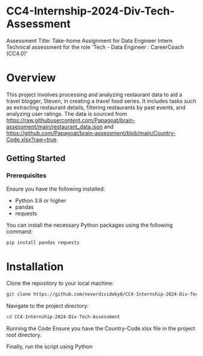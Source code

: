 # CC4-Internship-2024-Div-Tech-Assessment
Assessment Title: Take-home Assignment for Data Engineer Intern
Technical assessment for the role 'Tech - Data Engineer : CareerCoach (CC4.0)'


# Overview

This project involves processing and analyzing restaurant data to aid a travel blogger, Steven, in creating a travel food series. It includes tasks such as extracting restaurant details, filtering restaurants by past events, and analyzing user ratings. The data is sourced from https://raw.githubusercontent.com/Papagoat/brain-assessment/main/restaurant_data.json and https://github.com/Papagoat/brain-assessment/blob/main/Country-Code.xlsx?raw=true.

## Getting Started

### Prerequisites
Ensure you have the following installed:
- Python 3.8 or higher
- pandas
- requests

You can install the necessary Python packages using the following command:
```bash
pip install pandas requests
```

# Installation
Clone the repository to your local machine:
```bash
git clone https://github.com/neverdivideby0/CC4-Internship-2024-Div-Tech-Assessment.git
```
Navigate to the project directory:
```bash
cd CC4-Internship-2024-Div-Tech-Assessment
```
Running the Code
Ensure you have the Country-Code.xlsx file in the project root directory.

Finally, run the script using Python
